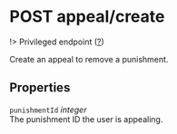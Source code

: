 # <span class="badge badge-light">POST</span> <span class="badge badge-light">appeal/create</span>

!> Privileged endpoint ([?](privileged.md))

Create an appeal to remove a punishment.

## Properties

`punishmentId` *integer*  
The punishment ID the user is appealing.

